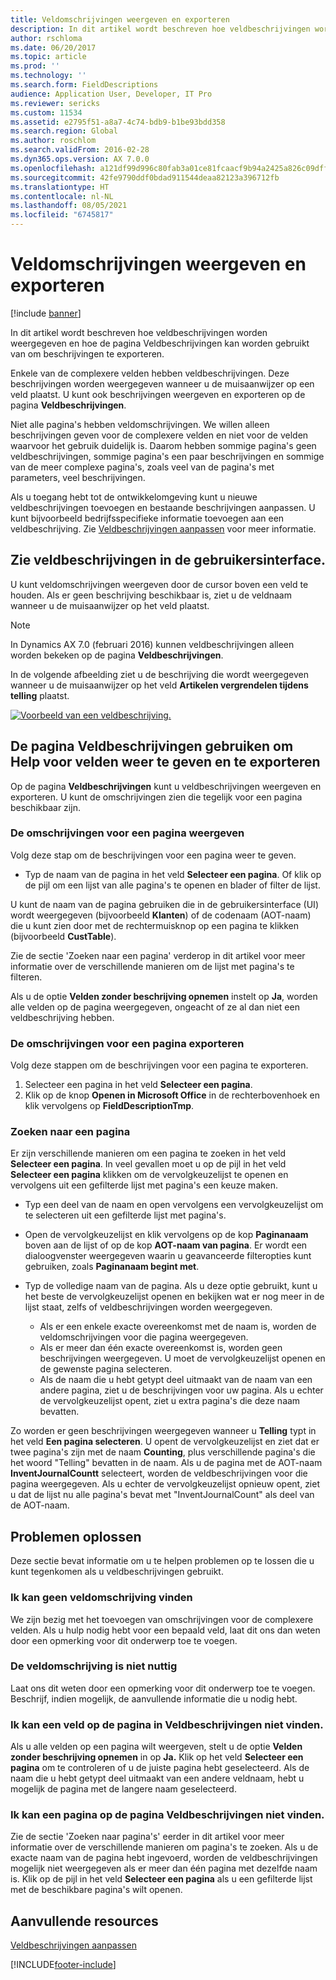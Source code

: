 ```yaml
---
title: Veldomschrijvingen weergeven en exporteren
description: In dit artikel wordt beschreven hoe veldbeschrijvingen worden weergegeven en hoe de pagina Veldbeschrijvingen kan worden gebruikt van om beschrijvingen te exporteren.
author: rschloma
ms.date: 06/20/2017
ms.topic: article
ms.prod: ''
ms.technology: ''
ms.search.form: FieldDescriptions
audience: Application User, Developer, IT Pro
ms.reviewer: sericks
ms.custom: 11534
ms.assetid: e2795f51-a8a7-4c74-bdb9-b1be93bdd358
ms.search.region: Global
ms.author: roschlom
ms.search.validFrom: 2016-02-28
ms.dyn365.ops.version: AX 7.0.0
ms.openlocfilehash: a121df99d996c80fab3a01ce81fcaacf9b94a2425a826c09dff203def2c60c13
ms.sourcegitcommit: 42fe9790ddf0bdad911544deaa82123a396712fb
ms.translationtype: HT
ms.contentlocale: nl-NL
ms.lasthandoff: 08/05/2021
ms.locfileid: "6745817"
---
```

# <a name="view-and-export-field-descriptions"></a>Veldomschrijvingen weergeven en exporteren

[!include [banner](../includes/banner.md)]

In dit artikel wordt beschreven hoe veldbeschrijvingen worden weergegeven en hoe de pagina Veldbeschrijvingen kan worden gebruikt van om beschrijvingen te exporteren.

Enkele van de complexere velden hebben veldbeschrijvingen. Deze beschrijvingen worden weergegeven wanneer u de muisaanwijzer op een veld plaatst. U kunt ook beschrijvingen weergeven en exporteren op de pagina **Veldbeschrijvingen**.

Niet alle pagina's hebben veldomschrijvingen. We willen alleen beschrijvingen geven voor de complexere velden en niet voor de velden waarvoor het gebruik duidelijk is. Daarom hebben sommige pagina's geen veldbeschrijvingen, sommige pagina's een paar beschrijvingen en sommige van de meer complexe pagina's, zoals veel van de pagina's met parameters, veel beschrijvingen.

Als u toegang hebt tot de ontwikkelomgeving kunt u nieuwe veldbeschrijvingen toevoegen en bestaande beschrijvingen aanpassen. U kunt bijvoorbeeld bedrijfsspecifieke informatie toevoegen aan een veldbeschrijving. Zie [Veldbeschrijvingen aanpassen](../../dev-itpro/user-interface/customize-field-help.md) voor meer informatie.

## <a name="see-field-descriptions-in-the-user-interface"></a>Zie veldbeschrijvingen in de gebruikersinterface.

U kunt veldomschrijvingen weergeven door de cursor boven een veld te houden. Als er geen beschrijving beschikbaar is, ziet u de veldnaam wanneer u de muisaanwijzer op het veld plaatst.

> [!NOTE]
> In Dynamics AX 7.0 (februari 2016) kunnen veldbeschrijvingen alleen worden bekeken op de pagina **Veldbeschrijvingen**.

In de volgende afbeelding ziet u de beschrijving die wordt weergegeven wanneer u de muisaanwijzer op het veld **Artikelen vergrendelen tijdens telling** plaatst.

[![Voorbeeld van een veldbeschrijving.](./media/field-description.png)](./media/field-description.png)

## <a name="use-the-field-descriptions-page-to-view-and-export-field-help"></a>De pagina Veldbeschrijvingen gebruiken om Help voor velden weer te geven en te exporteren

Op de pagina **Veldbeschrijvingen** kunt u veldbeschrijvingen weergeven en exporteren. U kunt de omschrijvingen zien die tegelijk voor een pagina beschikbaar zijn.

### <a name="view-the-descriptions-for-a-page"></a>De omschrijvingen voor een pagina weergeven

Volg deze stap om de beschrijvingen voor een pagina weer te geven.

- Typ de naam van de pagina in het veld **Selecteer een pagina**. Of klik op de pijl om een lijst van alle pagina's te openen en blader of filter de lijst.

U kunt de naam van de pagina gebruiken die in de gebruikersinterface (UI) wordt weergegeven (bijvoorbeeld **Klanten**) of de codenaam (AOT-naam) die u kunt zien door met de rechtermuisknop op een pagina te klikken (bijvoorbeeld **CustTable**).

Zie de sectie 'Zoeken naar een pagina' verderop in dit artikel voor meer informatie over de verschillende manieren om de lijst met pagina's te filteren.

Als u de optie **Velden zonder beschrijving opnemen** instelt op **Ja**, worden alle velden op de pagina weergegeven, ongeacht of ze al dan niet een veldbeschrijving hebben.

### <a name="export-the-descriptions-for-a-page"></a>De omschrijvingen voor een pagina exporteren

Volg deze stappen om de beschrijvingen voor een pagina te exporteren.

1. Selecteer een pagina in het veld **Selecteer een pagina**.
2. Klik op de knop **Openen in Microsoft Office** in de rechterbovenhoek en klik vervolgens op **FieldDescriptionTmp**.

### <a name="searching-for-a-page"></a>Zoeken naar een pagina

Er zijn verschillende manieren om een pagina te zoeken in het veld **Selecteer een pagina**. In veel gevallen moet u op de pijl in het veld **Selecteer een pagina** klikken om de vervolgkeuzelijst te openen en vervolgens uit een gefilterde lijst met pagina's een keuze maken.

- Typ een deel van de naam en open vervolgens een vervolgkeuzelijst om te selecteren uit een gefilterde lijst met pagina's.
- Open de vervolgkeuzelijst en klik vervolgens op de kop **Paginanaam** boven aan de lijst of op de kop **AOT-naam van pagina**. Er wordt een dialoogvenster weergegeven waarin u geavanceerde filteropties kunt gebruiken, zoals **Paginanaam begint met**.
- Typ de volledige naam van de pagina. Als u deze optie gebruikt, kunt u het beste de vervolgkeuzelijst openen en bekijken wat er nog meer in de lijst staat, zelfs of veldbeschrijvingen worden weergegeven.

    - Als er een enkele exacte overeenkomst met de naam is, worden de veldomschrijvingen voor die pagina weergegeven.
    - Als er meer dan één exacte overeenkomst is, worden geen beschrijvingen weergegeven. U moet de vervolgkeuzelijst openen en de gewenste pagina selecteren.
    - Als de naam die u hebt getypt deel uitmaakt van de naam van een andere pagina, ziet u de beschrijvingen voor uw pagina. Als u echter de vervolgkeuzelijst opent, ziet u extra pagina's die deze naam bevatten.

Zo worden er geen beschrijvingen weergegeven wanneer u **Telling** typt in het veld **Een pagina selecteren**. U opent de vervolgkeuzelijst en ziet dat er twee pagina's zijn met de naam **Counting**, plus verschillende pagina's die het woord "Telling" bevatten in de naam. Als u de pagina met de AOT-naam **InventJournalCountt** selecteert, worden de veldbeschrijvingen voor die pagina weergegeven. Als u echter de vervolgkeuzelijst opnieuw opent, ziet u dat de lijst nu alle pagina's bevat met "InventJournalCount" als deel van de AOT-naam.

## <a name="troubleshooting"></a>Problemen oplossen

Deze sectie bevat informatie om u te helpen problemen op te lossen die u kunt tegenkomen als u veldbeschrijvingen gebruikt.

### <a name="i-cant-find-a-field-description"></a>Ik kan geen veldomschrijving vinden

We zijn bezig met het toevoegen van omschrijvingen voor de complexere velden. Als u hulp nodig hebt voor een bepaald veld, laat dit ons dan weten door een opmerking voor dit onderwerp toe te voegen.

### <a name="the-field-description-isnt-helpful"></a>De veldomschrijving is niet nuttig

Laat ons dit weten door een opmerking voor dit onderwerp toe te voegen. Beschrijf, indien mogelijk, de aanvullende informatie die u nodig hebt.

### <a name="i-cant-find-a-field-on-the-field-descriptions-page"></a>Ik kan een veld op de pagina in Veldbeschrijvingen niet vinden.

Als u alle velden op een pagina wilt weergeven, stelt u de optie **Velden zonder beschrijving opnemen** in op **Ja.** Klik op het veld **Selecteer een pagina** om te controleren of u de juiste pagina hebt geselecteerd. Als de naam die u hebt getypt deel uitmaakt van een andere veldnaam, hebt u mogelijk de pagina met de langere naam geselecteerd.

### <a name="i-cant-find-a-page-on-the-field-descriptions-page"></a>Ik kan een pagina op de pagina Veldbeschrijvingen niet vinden.

Zie de sectie 'Zoeken naar pagina's' eerder in dit artikel voor meer informatie over de verschillende manieren om pagina's te zoeken. Als u de exacte naam van de pagina hebt ingevoerd, worden de veldbeschrijvingen mogelijk niet weergegeven als er meer dan één pagina met dezelfde naam is. Klik op de pijl in het veld **Selecteer een pagina** als u een gefilterde lijst met de beschikbare pagina's wilt openen.

## <a name="additional-resources"></a>Aanvullende resources

[Veldbeschrijvingen aanpassen](../../dev-itpro/user-interface/customize-field-help.md)


[!INCLUDE[footer-include](../../../includes/footer-banner.md)]